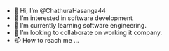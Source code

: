 - 👋 Hi, I’m @ChathuraHasanga44
- 👀 I’m interested in software development 
- 🌱 I’m currently learning software engineering.
- 💞️ I’m looking to collaborate on working it company.
- 📫 How to reach me ...

<!---
ChathuraHasanga44/ChathuraHasanga44 is a ✨ special ✨ repository because its `README.md` (this file) appears on your GitHub profile.
You can click the Preview link to take a look at your changes.
--->

